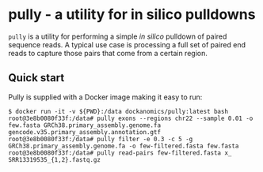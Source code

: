 # pully - a utility for in silico pulldowns

`pully` is a utility for performing a simple *in silico* pulldown
of paired sequence reads. A typical use case is processing a full
set of paired end reads to capture those pairs that come from a
certain region.

## Quick start

Pully is supplied with a Docker image making it easy to run:

```
$ docker run -it -v ${PWD}:/data dockanomics/pully:latest bash
root@3e8b0080f33f:/data# pully exons --regions chr22 --sample 0.01 -o few.fasta GRCh38.primary_assembly.genome.fa gencode.v35.primary_assembly.annotation.gtf
root@3e8b0080f33f:/data# pully filter -e 0.3 -c 5 -g GRCh38.primary_assembly.genome.fa -o few-filtered.fasta few.fasta
root@3e8b0080f33f:/data# pully read-pairs few-filtered.fasta x_ SRR13319535_{1,2}.fastq.gz
```
